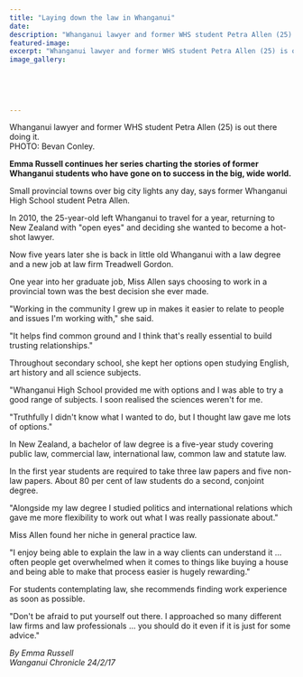 ```yaml
---
title: "Laying down the law in Whanganui"
date: 
description: "Whanganui lawyer and former WHS student Petra Allen (25) is out there doing it..."
featured-image: 
excerpt: "Whanganui lawyer and former WHS student Petra Allen (25) is out there doing it."
image_gallery:
	
	
	
	
	
---
```


<p><span>Whanganui lawyer and former WHS student Petra Allen (25) is out there doing it.<br />PHOTO: Bevan Conley.</span></p>
<p><strong>Emma Russell continues her series charting the stories of former Whanganui students who have gone on to success in the big, wide world.</strong></p>
<p>Small provincial towns over big city lights any day, says former Whanganui High School student Petra Allen.</p>
<p>In 2010, the 25-year-old left Whanganui to travel for a year, returning to New Zealand with "open eyes" and deciding she wanted to become a hot-shot lawyer.</p>
<p>Now five years later she is back in little old Whanganui with a law degree and a new job at law firm Treadwell Gordon.</p>
<p>One year into her graduate job, Miss Allen says choosing to work in a provincial town was the best decision she ever made.</p>
<p>"Working in the community I grew up in makes it easier to relate to people and issues I'm working with," she said.</p>
<p>"It helps find common ground and I think that's really essential to build trusting relationships."</p>
<p>Throughout secondary school, she kept her options open studying English, art history and all science subjects.</p>
<p>"Whanganui High School provided me with options and I was able to try a good range of subjects. I soon realised the sciences weren't for me.</p>
<p>"Truthfully I didn't know what I wanted to do, but I thought law gave me lots of options."</p>
<p>In New Zealand, a bachelor of law degree is a five-year study covering public law, commercial law, international law, common law and statute law.</p>
<p>In the first year students are required to take three law papers and five non-law papers. About 80 per cent of law students do a second, conjoint degree.</p>
<p>"Alongside my law degree I studied politics and international relations which gave me more flexibility to work out what I was really passionate about."</p>
<p>Miss Allen found her niche in general practice law.</p>
<p>"I enjoy being able to explain the law in a way clients can understand it ... often people get overwhelmed when it comes to things like buying a house and being able to make that process easier is hugely rewarding."</p>
<p>For students contemplating law, she recommends finding work experience as soon as possible.</p>
<p>"Don't be afraid to put yourself out there. I approached so many different law firms and law professionals ... you should do it even if it is just for some advice."</p>
<p class="clear syndicator"><em>By Emma Russell<br /></em><em>Wanganui Chronicle 24/2/17&nbsp;</em></p>

